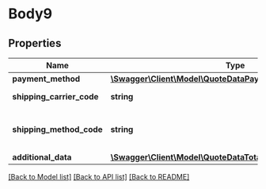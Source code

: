 # Body9

## Properties
Name | Type | Description | Notes
------------ | ------------- | ------------- | -------------
**payment_method** | [**\Swagger\Client\Model\QuoteDataPaymentInterface**](QuoteDataPaymentInterface.md) |  | 
**shipping_carrier_code** | **string** | The carrier code. | [optional] 
**shipping_method_code** | **string** | The shipping method code. | [optional] 
**additional_data** | [**\Swagger\Client\Model\QuoteDataTotalsAdditionalDataInterface**](QuoteDataTotalsAdditionalDataInterface.md) |  | [optional] 

[[Back to Model list]](../README.md#documentation-for-models) [[Back to API list]](../README.md#documentation-for-api-endpoints) [[Back to README]](../README.md)


